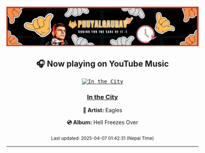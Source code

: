 [<img alt="GITRUV" src="assets/GITRUV.gif">](#)

<!-- YOUTUBE-MUSIC-START -->
<div align='center'>

## 🎧 Now playing on YouTube Music

<kbd>

[![In the City](https://lastfm.freetls.fastly.net/i/u/174s/ec559161068a480699519195e06af1e7.png)](https://lastfm.freetls.fastly.net/i/u/174s/ec559161068a480699519195e06af1e7.png)

</kbd>

### [In the City](https://www.youtube.com/results?search_query=Eagles%20In%20the%20City)

**🎤 Artist:** Eagles

**💿 Album:** Hell Freezes Over

<sub>Last updated: 2025-04-07 01:42:31 (Nepal Time)</sub>

</div>

<!-- YOUTUBE-MUSIC-END -->
<hr>


